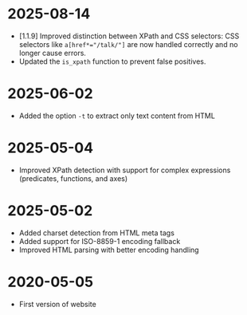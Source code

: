 # 2025-08-14

- [1.1.9] Improved distinction between XPath and CSS selectors: CSS selectors like `a[href*="/talk/"]` are now handled correctly and no longer cause errors.
- Updated the `is_xpath` function to prevent false positives.

# 2025-06-02

- Added the option `-t` to extract only text content from HTML

# 2025-05-04

- Improved XPath detection with support for complex expressions (predicates, functions, and axes)

# 2025-05-02

- Added charset detection from HTML meta tags
- Added support for ISO-8859-1 encoding fallback
- Improved HTML parsing with better encoding handling

# 2020-05-05

- First version of website
